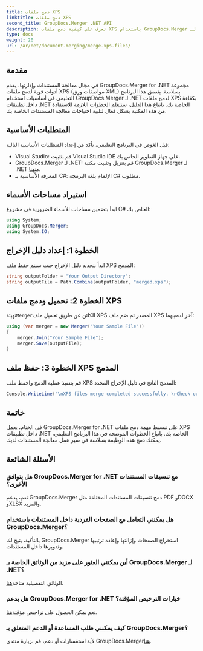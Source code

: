 ```yaml
---
title: دمج ملفات XPS
linktitle: دمج ملفات XPS
second_title: GroupDocs.Merger .NET API
description: تعرف على كيفية دمج ملفات XPS باستخدام GroupDocs.Merger لـ .NET دون عناء. تبسيط عملية معالجة المستندات في تطبيقات .NET الخاصة بك.
type: docs
weight: 20
url: /ar/net/document-merging/merge-xps-files/
---
```

## مقدمة
في مجال معالجة المستندات وإدارتها، يقدم GroupDocs.Merger for .NET مجموعة أدوات قوية لدمج ملفات XPS (مواصفات ورق XML) بسلاسة. يتعمق هذا البرنامج التعليمي في أساسيات استخدام GroupDocs.Merger لـ .NET لدمج ملفات XPS بكفاءة داخل تطبيقات .NET الخاصة بك. باتباع هذا الدليل، ستتعلم الخطوات اللازمة للاستفادة من هذه المكتبة بشكل فعال لتلبية احتياجات معالجة المستندات الخاصة بك.
## المتطلبات الأساسية
قبل الغوص في البرنامج التعليمي، تأكد من إعداد المتطلبات الأساسية التالية:
- Visual Studio: قم بتثبيت Visual Studio IDE على جهاز التطوير الخاص بك.
-  GroupDocs.Merger لـ .NET: قم بتنزيل وتثبيت مكتبة GroupDocs.Merger لـ .NET من[هنا](https://releases.groupdocs.com/merger/net/).
- المعرفة الأساسية بـ C#: الإلمام بلغة البرمجة C# مطلوب.

## استيراد مساحات الأسماء
ابدأ بتضمين مساحات الأسماء الضرورية في مشروع C# الخاص بك:
```csharp
using System; 
using GroupDocs.Merger;
using System.IO;
```
## الخطوة 1: إعداد دليل الإخراج
ابدأ بتحديد دليل الإخراج حيث سيتم حفظ ملف XPS المدمج:
```csharp
string outputFolder = "Your Output Directory";
string outputFile = Path.Combine(outputFolder, "merged.xps");
```
## الخطوة 2: تحميل ودمج ملفات XPS
 تهيئة`Merger`الكائن عن طريق تحميل ملف XPS المصدر ثم ضم ملف XPS آخر لدمجهما:
```csharp
using (var merger = new Merger("Your Sample File"))
{
    merger.Join("Your Sample File");
    merger.Save(outputFile);
}
```
## الخطوة 3: حفظ ملف XPS المدمج
قم بتنفيذ عملية الدمج واحفظ ملف XPS المدمج الناتج في دليل الإخراج المحدد:
```csharp
Console.WriteLine("\nXPS files merge completed successfully. \nCheck output in {0}", outputFolder);
```

## خاتمة
في الختام، يعمل GroupDocs.Merger for .NET على تبسيط مهمة دمج ملفات XPS داخل تطبيقات .NET الخاصة بك. باتباع الخطوات الموضحة في هذا البرنامج التعليمي، يمكنك دمج هذه الوظيفة بسلاسة في سير عمل معالجة المستندات لديك.

## الأسئلة الشائعة
### هل يتوافق GroupDocs.Merger for .NET مع تنسيقات المستندات الأخرى؟
نعم، يدعم GroupDocs.Merger دمج تنسيقات المستندات المختلفة مثل PDF وDOCX وXLSX والمزيد.
### هل يمكنني التعامل مع الصفحات الفردية داخل المستندات باستخدام GroupDocs.Merger؟
بالتأكيد، يتيح لك GroupDocs.Merger استخراج الصفحات وإزالتها وإعادة ترتيبها وتدويرها داخل المستندات.
### أين يمكنني العثور على مزيد من الوثائق الخاصة بـ GroupDocs.Merger لـ .NET؟
 الوثائق التفصيلية متاحة[هنا](https://reference.groupdocs.com/merger/net/).
### هل يدعم GroupDocs.Merger for .NET خيارات الترخيص المؤقتة؟
 نعم يمكن الحصول على تراخيص مؤقتة[هنا](https://purchase.groupdocs.com/temporary-license/).
### كيف يمكنني طلب المساعدة أو الدعم المتعلق بـ GroupDocs.Merger؟
 لأية استفسارات أو دعم، قم بزيارة منتدى GroupDocs.Merger[هنا](https://forum.groupdocs.com/c/merger/32).